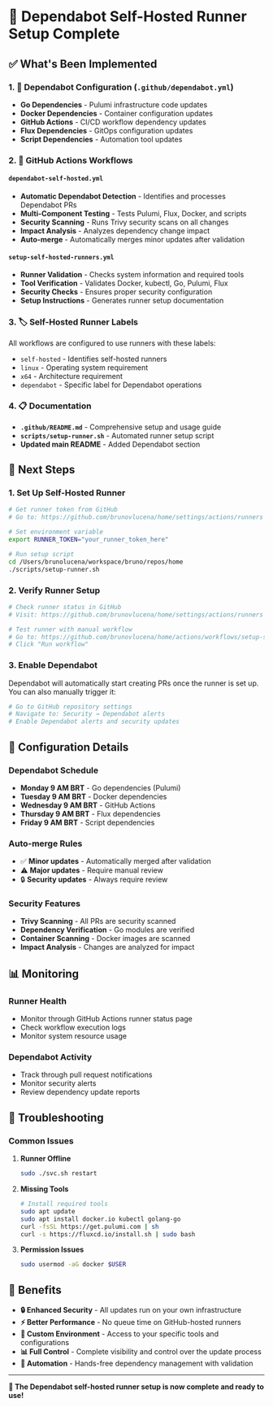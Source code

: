 # 🤖 Dependabot Self-Hosted Runner Setup Complete

## ✅ What's Been Implemented

### 1. 📄 Dependabot Configuration (`.github/dependabot.yml`)
- **Go Dependencies** - Pulumi infrastructure code updates
- **Docker Dependencies** - Container configuration updates
- **GitHub Actions** - CI/CD workflow dependency updates
- **Flux Dependencies** - GitOps configuration updates
- **Script Dependencies** - Automation tool updates

### 2. 🔄 GitHub Actions Workflows

#### `dependabot-self-hosted.yml`
- **Automatic Dependabot Detection** - Identifies and processes Dependabot PRs
- **Multi-Component Testing** - Tests Pulumi, Flux, Docker, and scripts
- **Security Scanning** - Runs Trivy security scans on all changes
- **Impact Analysis** - Analyzes dependency change impact
- **Auto-merge** - Automatically merges minor updates after validation

#### `setup-self-hosted-runners.yml`
- **Runner Validation** - Checks system information and required tools
- **Tool Verification** - Validates Docker, kubectl, Go, Pulumi, Flux
- **Security Checks** - Ensures proper security configuration
- **Setup Instructions** - Generates runner setup documentation

### 3. 🏷️ Self-Hosted Runner Labels
All workflows are configured to use runners with these labels:
- `self-hosted` - Identifies self-hosted runners
- `linux` - Operating system requirement
- `x64` - Architecture requirement
- `dependabot` - Specific label for Dependabot operations

### 4. 📋 Documentation
- **`.github/README.md`** - Comprehensive setup and usage guide
- **`scripts/setup-runner.sh`** - Automated runner setup script
- **Updated main README** - Added Dependabot section

## 🚀 Next Steps

### 1. Set Up Self-Hosted Runner

```bash
# Get runner token from GitHub
# Go to: https://github.com/brunovlucena/home/settings/actions/runners

# Set environment variable
export RUNNER_TOKEN="your_runner_token_here"

# Run setup script
cd /Users/brunolucena/workspace/bruno/repos/home
./scripts/setup-runner.sh
```

### 2. Verify Runner Setup

```bash
# Check runner status in GitHub
# Visit: https://github.com/brunovlucena/home/settings/actions/runners

# Test runner with manual workflow
# Go to: https://github.com/brunovlucena/home/actions/workflows/setup-self-hosted-runners.yml
# Click "Run workflow"
```

### 3. Enable Dependabot

Dependabot will automatically start creating PRs once the runner is set up. You can also manually trigger it:

```bash
# Go to GitHub repository settings
# Navigate to: Security → Dependabot alerts
# Enable Dependabot alerts and security updates
```

## 🔧 Configuration Details

### Dependabot Schedule
- **Monday 9 AM BRT** - Go dependencies (Pulumi)
- **Tuesday 9 AM BRT** - Docker dependencies
- **Wednesday 9 AM BRT** - GitHub Actions
- **Thursday 9 AM BRT** - Flux dependencies
- **Friday 9 AM BRT** - Script dependencies

### Auto-merge Rules
- ✅ **Minor updates** - Automatically merged after validation
- ⚠️ **Major updates** - Require manual review
- 🔒 **Security updates** - Always require review

### Security Features
- **Trivy Scanning** - All PRs are security scanned
- **Dependency Verification** - Go modules are verified
- **Container Scanning** - Docker images are scanned
- **Impact Analysis** - Changes are analyzed for impact

## 📊 Monitoring

### Runner Health
- Monitor through GitHub Actions runner status page
- Check workflow execution logs
- Monitor system resource usage

### Dependabot Activity
- Track through pull request notifications
- Monitor security alerts
- Review dependency update reports

## 🐛 Troubleshooting

### Common Issues

1. **Runner Offline**
   ```bash
   sudo ./svc.sh restart
   ```

2. **Missing Tools**
   ```bash
   # Install required tools
   sudo apt update
   sudo apt install docker.io kubectl golang-go
   curl -fsSL https://get.pulumi.com | sh
   curl -s https://fluxcd.io/install.sh | sudo bash
   ```

3. **Permission Issues**
   ```bash
   sudo usermod -aG docker $USER
   ```

## 🎉 Benefits

- **🔒 Enhanced Security** - All updates run on your own infrastructure
- **⚡ Better Performance** - No queue time on GitHub-hosted runners
- **🎯 Custom Environment** - Access to your specific tools and configurations
- **📊 Full Control** - Complete visibility and control over the update process
- **🤖 Automation** - Hands-free dependency management with validation

---

**🎯 The Dependabot self-hosted runner setup is now complete and ready to use!**
